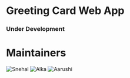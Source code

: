 <!-- <h1> Greeting Card Web App</h1> -->
# Greeting Card Web App

### Under Development

<!-- <h2>Maintainers</h2> -->
# Maintainers
<!-- <div class="tablecards">
    <div class="card" style="display: flex;">
    <img src="https://avatars0.githubusercontent.com/u/58397197?s=400&u=2235e19fae70bb10e7fff4dbbb7d2ee63f73cdd9&v=4">
    <div class="container">
      <h3>Snehal</h3>
    </div>
  </div>

  <div class="card" style="display: flex;">
    <img src="https://avatars0.githubusercontent.com/u/58396306?s=400&u=b7b05a39d70b99d96a6cf7e03edeb8f11aef112c&v=4">
    <div class="container">
      <h3>Alka</h3>
    </div>
  </div>


  <div class="card" style="display: flex;">
    <img src="https://avatars1.githubusercontent.com/u/58389098?s=400&u=f3f311649ce839abd0ea3fd57674a818030b5549&v=4">
    <div class="container">
      <h3>Aarushi</h3>
    </div>
  </div>
</div> -->
![Snehal](https://avatars0.githubusercontent.com/u/58397197?s=100&u=2235e19fae70bb10e7fff4dbbb7d2ee63f73cdd9&v=4)
![Alka](https://avatars0.githubusercontent.com/u/58396306?s=100&u=b7b05a39d70b99d96a6cf7e03edeb8f11aef112c&v=4)
![Aarushi](https://avatars1.githubusercontent.com/u/58389098?s=100&u=f3f311649ce839abd0ea3fd57674a818030b5549&v=4)